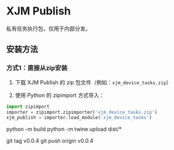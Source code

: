# XJM Publish

私有任务执行包，仅用于内部分发。

## 安装方法

### 方式1：直接从zip安装
1. 下载 XJM Publish 的 zip 包文件（例如：`xjm_device_tasks.zip`）

2. 使用 Python 的 zipimport 方式导入：
```python
import zipimport
importer = zipimport.zipimporter('xjm_device_tasks.zip')
xjm_publish = importer.load_module('xjm_device_tasks')

```

python -m build
python -m twine upload dist/*

git tag v0.0.4
git push origin v0.0.4